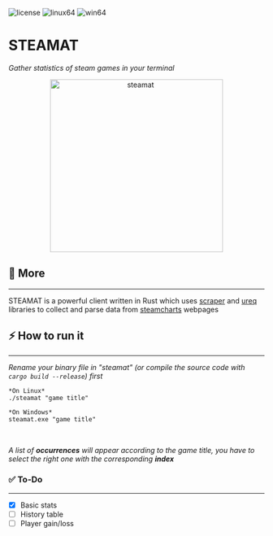 ![license](https://img.shields.io/badge/license-GPLv3-brightgreen)
![linux64](https://img.shields.io/badge/linux-release64-orange)
![win64](https://img.shields.io/badge/windows-release64-informational)

# STEAMAT

*Gather statistics of steam games in your terminal*

<p align="center"><img src="https://i.ibb.co/rbRyfbD/steamat.png" alt="steamat" width="340"></p>

## 📌 More 
<hr>

STEAMAT is a powerful client written in Rust which uses [scraper](https://github.com/causal-agent/scraper) and [ureq](https://github.com/algesten/ureq) libraries to collect and parse data from [steamcharts](https://steamcharts.com/) webpages
<br>

## ⚡️ How to run it
<hr>

*Rename your binary file in "steamat" (or compile the source code with `cargo build --release`) first*

```
*On Linux*
./steamat "game title"

*On Windows*
steamat.exe "game title"
```
<br>

*A list of **occurrences** will appear according to the game title, you have to select the right one with the corresponding **index***

### ✅ To-Do
<hr>

- [x] Basic stats
- [ ] History table
- [ ] Player gain/loss
